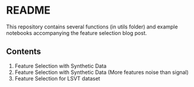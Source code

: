 # README
This repository contains several functions (in utils folder) and example notebooks accompanying the feature selection blog post.

## Contents

1. Feature Selection with Synthetic Data
2. Feature Selection with Synthetic Data (More features noise than signal)
3. Feature Selection for LSVT dataset 


